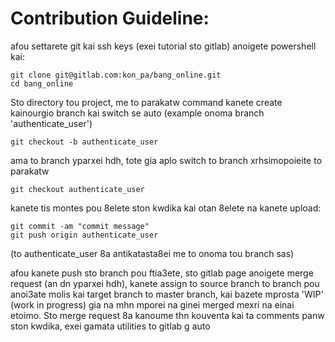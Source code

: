 # Contribution Guideline:

afou settarete git kai ssh keys (exei tutorial sto gitlab) anoigete powershell kai:

```
git clone git@gitlab.com:kon_pa/bang_online.git
cd bang_online
```

Sto directory tou project, me to parakatw command kanete create kainourgio branch kai switch se auto (example onoma branch 'authenticate_user') 

```
git checkout -b authenticate_user
```

ama to branch yparxei hdh, tote gia aplo switch to branch xrhsimopoieite to parakatw

```
git checkout authenticate_user
```

kanete tis montes pou 8elete ston kwdika kai otan 8elete na kanete upload: 

```
git commit -am "commit message"
git push origin authenticate_user
```
(to authenticate_user 8a antikatasta8ei me to onoma tou branch sas)

afou kanete push sto branch pou ftia3ete, sto gitlab page anoigete merge request (an dn yparxei hdh), kanete assign to source branch to branch pou anoi3ate molis kai target branch to master branch, kai bazete mprosta 'WIP' (work in progress) gia na mhn mporei na ginei merged mexri na einai etoimo. Sto merge request 8a kanoume thn kouventa kai ta comments panw ston kwdika, exei gamata utilities to gitlab g auto
